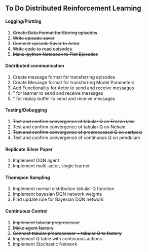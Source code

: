 ## To Do Distributed Reinforcement Learning

#### Logging/Plotting

1. <s>Create Data Format for Storing episodes</s>
2. <s>Write episode saver</s>
3. <s>Connect episode Saver to Actor</s>
4. <s>Write code to read episodes</s>
5. <s>Make Ipython Notebook to Plot Episodes</s>

#### Distributed communication

1. Create message format for transferring episodes
2. Create Mesasge format for transferring Model Parameters
3. Add Functionality for Actor to send and receive messages
4. " for learner to send and receive messages
5. " for replay buffer to send and receive messages

#### Testing/Debugging

1. <s>Test and confirm convergence of tabular Q on Frozen lake</s>
2. <s>Test and confirm convergence of tabular Q on Nchain</s>
3. <s>Test and confirm convergence of preprocessed Q on cartpole</s>
4. Test and confirm convergence of continuous Q on pendulum

#### Replicate Silver Paper

1. Implement DQN agent
2. Implement multi-actor, single learner

#### Thomspon Sampling

1. Implement normal distribution tabular Q function
2. Implement bayesian DQN network weights
3. Find update rule for Bayesian DQN network

#### Continuous Control

1. <s>Implement tabular preprocessor</s>
2. <s>Make agent factory</s>
3. <s>Connect tabular preprocessor + tabular Q to factory</s>
4. Implement Q table with continuous actions
4. Implement Stochastic Network
